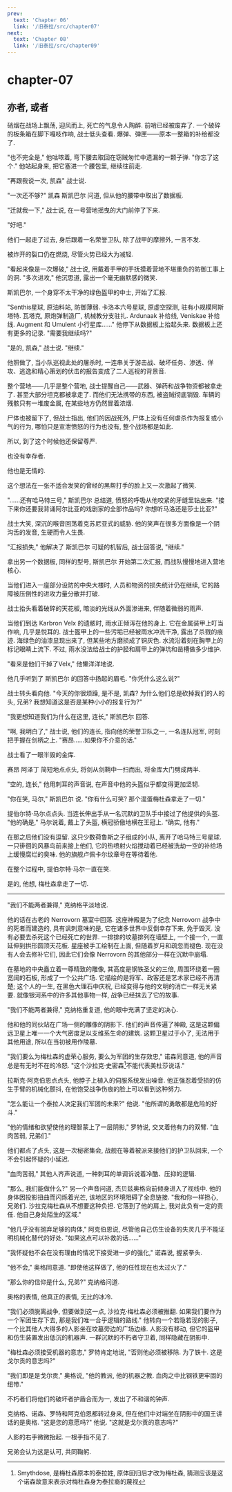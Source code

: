 ```yaml
---
prev:
  text: 'Chapter 06'
  link: '/旧泰拉/src/chapter07'
next:
  text: 'Chapter 08'
  link: '/旧泰拉/src/chapter09'
---
```


# chapter-07

## 亦者, 或者

硝烟在战场上飘荡, 迎风而上, 死亡的气息令人陶醉. 前哨已经被废弃了. 一个破碎的板条箱在脚下嘎吱作响, 战士低头查看. 爆弹、弹匣——原本一整箱的补给都没了.

"也不完全是," 他咕哝着, 弯下腰去取回在窃贼匆忙中遗漏的一颗子弹. "你忘了这个." 他站起身来, 把它塞进一个腰包里, 继续往前走.

"再跟我说一次, 凯森" 战士说.

"一次还不够?" 凯森 斯凯巴尔 问道, 但从他的腰带中取出了数据板.

"迁就我一下," 战士说, 在一号营地摇曳的大门前停了下来.

"好吧."

他们一起走了过去, 身后跟着一名荣誉卫队, 除了战甲的摩擦外, 一言不发.

被炸开的裂口仍在燃烧, 尽管火势已经大为减轻.

"看起来像是一次爆破," 战士说, 用戴着手甲的手抚摸着营地不堪重负的防御工事上的洞. "多次进攻," 他沉思道, 露出一个毫无幽默感的微笑.

斯凯巴尔, 一个身穿不太干净的绿色盔甲的中士, 开始了汇报.

"Senthis星球, 原油料站, 防御薄弱. 卡洛本六号星球, 原虚空探测, 驻有小规模阿斯塔特. 瓦塔克, 原炮弹制造厂, 机械教分支驻扎. Ardunaak 补给线, Veniskae 补给线. Augment 和 Umulent 小行星库……" 他停下从数据板上抬起头来. 数据板上还有更多的记录. "需要我继续吗?"

"是的, 凯森," 战士说. "继续."

他照做了, 当小队巡视此处的屠杀时, 一连串关于游击战、破坏任务、渗透、佯攻、逃逸和精心策划的伏击的报告变成了二人巡视的背景音.

整个营地——几乎是整个营地, 战士提醒自己——武器、弹药和战争物资都被拿走了. 甚至大部分坦克都被拿走了. 而他们无法携带的东西, 被盗贼彻底销毁. 车辆的残骸只有一堆废金属, 在某些地方仍然冒着浓烟.

尸体也被留下了, 但战士指出, 他们的因战死外, 尸体上没有任何虐杀作为报复或小气的行为, 哪怕只是宣泄愤怒的行为也没有, 整个战场都是如此.

所以, 到了这个时候他还保留尊严.

也没有幸存者.

他也是无情的.

这个想法在一张不适合发笑的曾经的黑帮打手的脸上又一次激起了微笑.

"……还有哈马特三号," 斯凯巴尔 总结道, 愤怒的呼吸从他咬紧的牙缝里钻出来. "接下来你还要我背诵阿尔比亚的戏剧家的全部作品吗? 你想听马洛还是莎士比亚?"

战士大笑, 深沉的喉音回荡着克苏尼亚式的威胁. 他的笑声在很多方面像是一个阴沟舌的发音, 生硬而令人生畏.

"汇报损失," 他解决了 斯凯巴尔 可疑的机智后, 战士回答说, "继续."

拿出另一个数据板, 同样的型号, 斯凯巴尔 开始第二次汇报, 而战队慢慢地进入营地核心.

当他们进入一座部分设防的中央大楼时, 人员和物资的损失统计仍在继续, 它的路障被压倒性的进攻力量分散并打破.

战士抬头看着破碎的天花板, 暗淡的光线从外面渗进来, 伴随着微弱的雨声.

当他们到达 Karbron Velx 的遗骸时, 雨水正倾泻在他的身上. 它在金属装甲上叮当作响, 几乎是悦耳的. 战士盔甲上的一些污垢已经被雨水冲洗干净, 露出了杀戮的痕迹. 海绿色的油漆显现出来了, 但某些地方磨损成了铜灰色. 水流沿着刻在胸甲上的标记眼睛上流下. 不过, 雨水没法给战士的护胫和肩甲上的弹坑和凿槽做多少维护.

"看来是他们干掉了Velx," 他懒洋洋地说.

他几乎听到了 斯凯巴尔 的回答中扬起的眉毛. "你凭什么这么说?"

战士转头看向他. "今天的你很烦躁, 是不是, 凯森? 为什么他们总是砍掉我们的人的头, 兄弟? 我想知道这是否是某种小小的报复行为?"

"我更想知道我们为什么在这里, 连长," 斯凯巴尔 回答.

"啊, 我明白了," 战士说, 他们的连长, 指向他的荣誉卫队之一, 一名连队冠军, 时刻把手握在剑柄之上. "赛昂……如果你不介意的话."

战士看了一眼半毁的金库.

赛昂 阿泽丁 简短地点点头, 将剑从剑鞘中一扫而出, 将金库大门劈成两半.

"空的, 连长," 他用刺耳的声音说, 在声音中他的头盔似乎都变得更加坚韧.

"你在笑, 马尔," 斯凯巴尔 说. "你有什么可笑? 那个混蛋梅杜森拿走了一切."

提伯尔特·马尔点点头. 当连长伸出手从一名沉默的卫队手中接过了他提供的头盔. "他的确是," 马尔说着, 戴上了头盔, 横冠骄傲地横在王冠上. "确实, 他有."

在那之后他们没有逗留. 这只少数荷鲁斯之子组成的小队, 离开了哈马特三号星球. 一只徘徊的风暴鸟前来接上他们, 它的热喷射火焰搅动着已经被洗劫一空的补给场上缓慢腐烂的臭味. 他的旗舰卢佩卡尔纹章号在等待着他.

在整个过程中, 提伯尔特·马尔一直在笑.

是的, 他想, 梅杜森拿走了一切.

--------

"我们不能两者兼得," 克纳格平淡地说.

他的话在古老的 Nerrovorn 墓室中回荡. 这座神殿是为了纪念 Nerrovorn 战争中的死者而建造的, 具有讽刺意味的是, 它在诸多世界中反倒幸存下来, 免于毁灭. 没有必要去杀死这个已经死亡的世界. 一排排的坟墓排列在墙壁上, 一个接一个, 一直延伸到拱形圆顶天花板. 星座被手工绘制在上面, 但随着岁月和疏忽而褪色. 现在没有人会去修补它们, 因此它们会像 Nerrovorn 的其他部分一样在沉默中崩塌.

在墓地的中央矗立着一尊精致的雕像, 其高度是钢铁圣父的三倍, 周围环绕着一圈宽阔的石板, 形成了一个公共广场. 它描绘的是将军、政客还是艺术家已经不再清楚; 这个人的一生, 在黑色大理石中庆祝, 已经变得与他的文明的消亡一样无关紧要. 就像银河系中的许多其他事物一样, 战争已经抹去了它的故事.

"我们不能两者兼得," 克纳格重复道, 他的眼中充满了坚定的决心.

他和他的同伙站在广场一侧的雕像的阴影下. 他们的声音传遍了神殿, 这是这颗偏远卫星上唯一一个大气密度足以支维系生命的建筑. 这颗卫星过于小了, 无法用于其他用途, 所以在当初被用作陵墓.

"我们要么为梅杜森的虚荣心服务, 要么为军团的生存效忠," 诺森同意道, 他的声音总是有无时不在的冷怒. "这个沙拉克·史密森[^1]不能代表美杜莎说话."

拉斯克·阿克伯恩点点头, 他脖子上植入的伺服系统发出噪音. 他正强忍着受损的仿生手臂的机械化颤抖, 在他饱受战争伤痕的脸上可以看到这种努力.

"怎么能让一个泰拉人决定我们军团的未来?" 他说. "他所谓的勇敢都是危险的好斗."

"他的情绪和欲望使他的理智蒙上了一层阴影," 罗特说, 交叉着他有力的双臂. "血肉苦弱, 兄弟们."

他们都点了点头, 这是一次秘密集会, 战舰在等着被派来接他们的护卫队回来, 一个不会引起怀疑的小延迟.

"血肉苦弱," 其他人齐声说道, 一种刺耳的单调诉说着冷酷、压抑的逻辑.

"那么, 我们能做什么?" 另一个声音问道, 杰贝兹奥格向前倾身进入了视线中. 他的身体因投影扭曲而闪烁着光芒, 该地区的环境阻碍了全息链接. "我和你一样担心, 兄弟们. 沙拉克梅杜森从不想要这种负担. 它落到了他的肩上, 我对此负有一定的责任. 他自己身处陌生的区域."

"他几乎没有抛弃足够的肉体," 阿克伯恩说, 尽管他自己仿生设备的失灵几乎不能证明机械化替代的好处. "如果这点可以补救的话……"

"我怀疑他不会在没有理由的情况下接受进一步的强化," 诺森说, 握紧拳头.

"他不会," 奥格同意道. "即使他这样做了, 他的任性现在也太过火了."

"那么你的信仰是什么, 兄弟?" 克纳格问道.

奥格的表情, 他真正的表情, 无比的冰冷.

"我们必须脱离战争, 但要做到这一点, 沙拉克·梅杜森必须被推翻. 如果我们要作为一个军团生存下去, 那是我们唯一合乎逻辑的路线." 他转向一个若隐若现的影子, 一个比其他人大得多的人影坐在坟墓旁边的广场边缘. 人影没有移动, 但它的盔甲和仿生装置发出低沉的机器声. 一群沉默的不朽者守卫着, 同样隐藏在阴影中.

"梅杜森必须接受机器的意志," 罗特肯定地说, "否则他必须被移除. 为了铁十. 这是戈尔贡的意志吗?"

"我们即是是戈尔贡," 奥格说, "他的教派, 他的机器之教. 血肉之中比钢铁更牢固的纽带."

不朽者们将他们的破坏者护盾合而为一, 发出了不和谐的钟声.

克纳格、诺森、罗特和阿克伯恩都转过身来, 但在他们中对端坐在阴影中的国王讲话的是奥格. "这是您的意愿吗?" 他说. "这就是戈尔贡的意志吗?"

人影的右手微微抬起. 一根手指不见了.

兄弟会认为这是认可, 共同鞠躬.

[^1]: Smythdose, 是梅杜森原本的泰拉姓, 原体回归后才改为梅杜森, 猜测应该是这个诺森故意来表示对梅杜森身为泰拉裔的蔑视
